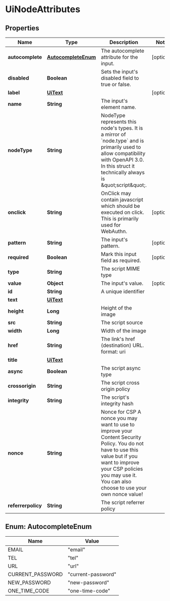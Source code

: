 

# UiNodeAttributes


## Properties

| Name | Type | Description | Notes |
|------------ | ------------- | ------------- | -------------|
|**autocomplete** | [**AutocompleteEnum**](#AutocompleteEnum) | The autocomplete attribute for the input. |  [optional] |
|**disabled** | **Boolean** | Sets the input&#39;s disabled field to true or false. |  |
|**label** | [**UiText**](UiText.md) |  |  [optional] |
|**name** | **String** | The input&#39;s element name. |  |
|**nodeType** | **String** | NodeType represents this node&#39;s types. It is a mirror of &#x60;node.type&#x60; and is primarily used to allow compatibility with OpenAPI 3.0. In this struct it technically always is \&quot;script\&quot;. |  |
|**onclick** | **String** | OnClick may contain javascript which should be executed on click. This is primarily used for WebAuthn. |  [optional] |
|**pattern** | **String** | The input&#39;s pattern. |  [optional] |
|**required** | **Boolean** | Mark this input field as required. |  [optional] |
|**type** | **String** | The script MIME type |  |
|**value** | **Object** | The input&#39;s value. |  [optional] |
|**id** | **String** | A unique identifier |  |
|**text** | [**UiText**](UiText.md) |  |  |
|**height** | **Long** | Height of the image |  |
|**src** | **String** | The script source |  |
|**width** | **Long** | Width of the image |  |
|**href** | **String** | The link&#39;s href (destination) URL.  format: uri |  |
|**title** | [**UiText**](UiText.md) |  |  |
|**async** | **Boolean** | The script async type |  |
|**crossorigin** | **String** | The script cross origin policy |  |
|**integrity** | **String** | The script&#39;s integrity hash |  |
|**nonce** | **String** | Nonce for CSP  A nonce you may want to use to improve your Content Security Policy. You do not have to use this value but if you want to improve your CSP policies you may use it. You can also choose to use your own nonce value! |  |
|**referrerpolicy** | **String** | The script referrer policy |  |



## Enum: AutocompleteEnum

| Name | Value |
|---- | -----|
| EMAIL | &quot;email&quot; |
| TEL | &quot;tel&quot; |
| URL | &quot;url&quot; |
| CURRENT_PASSWORD | &quot;current-password&quot; |
| NEW_PASSWORD | &quot;new-password&quot; |
| ONE_TIME_CODE | &quot;one-time-code&quot; |



